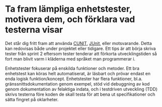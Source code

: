 # Ta fram lämpliga enhetstester, motivera dem, och förklara vad testerna visar

Det står dig fritt fram att använda
[CUNIT](http://cunit.sourceforge.net/example.html),
[JUnit](http://junit.org), eller motsvarande. Detta kan redovisas
både under projektet eller tidigare. Ett tips är att börja skriva
tester från sprint 2 eftersom tester tenderar att förkorta
utvecklingstiden så fort man blivit varm i kläderna med språket
man programmerar i.

Enhetstester fokuserar på enskilda funktioner och metoder. Ett bra
enhetstest kan köras helt automatiserat, är läsbart och prövar
endast en enda logisk funktion/koncept. Enhetstester har flera
funktioner, bl.a. gränssnittsdokumentation genom exempel, stöd vid
debuggning av kod genom dokumentation av felaktiga indata, och i
testdriven utveckling (TDD) skrivs testerna före koden de skall
testa för att bena ut specifikationer och sätta fingret på
oklarheter.
